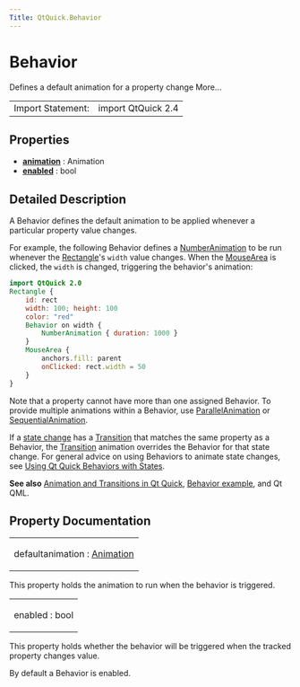 ```yaml
---
Title: QtQuick.Behavior
---
```

        
Behavior
========

<span class="subtitle"></span>
Defines a default animation for a property change More...

|                   |                    |
|-------------------|--------------------|
| Import Statement: | import QtQuick 2.4 |

<span id="properties"></span>
Properties
----------

-   ****[animation](#animation-prop)**** : Animation
-   ****[enabled](#enabled-prop)**** : bool

<span id="details"></span>
Detailed Description
--------------------

A Behavior defines the default animation to be applied whenever a particular property value changes.

For example, the following Behavior defines a [NumberAnimation](../QtQuick.NumberAnimation.md) to be run whenever the [Rectangle](../QtQuick.Rectangle.md)'s `width` value changes. When the [MouseArea](../QtQuick.MouseArea.md) is clicked, the `width` is changed, triggering the behavior's animation:

``` qml
import QtQuick 2.0
Rectangle {
    id: rect
    width: 100; height: 100
    color: "red"
    Behavior on width {
        NumberAnimation { duration: 1000 }
    }
    MouseArea {
        anchors.fill: parent
        onClicked: rect.width = 50
    }
}
```

Note that a property cannot have more than one assigned Behavior. To provide multiple animations within a Behavior, use [ParallelAnimation](../QtQuick.ParallelAnimation.md) or [SequentialAnimation](../QtQuick.SequentialAnimation.md).

If a [state change](../QtQuick.qtquick-statesanimations-states.md) has a [Transition](../QtQuick.qmlexampletoggleswitch.md#transition) that matches the same property as a Behavior, the [Transition](../QtQuick.qmlexampletoggleswitch.md#transition) animation overrides the Behavior for that state change. For general advice on using Behaviors to animate state changes, see [Using Qt Quick Behaviors with States](../QtQuick.qtquick-statesanimations-behaviors.md).

**See also** [Animation and Transitions in Qt Quick](../QtQuick.qtquick-statesanimations-animations.md), [Behavior example](https://developer.ubuntu.comapps/qml/sdk-15.04/QtQuick.animation/#behaviors), and Qt QML.

Property Documentation
----------------------

<table>
<colgroup>
<col width="100%" />
</colgroup>
<tbody>
<tr class="odd">
<td><p><span id="animation-prop"></span><span class="qmldefault">default</span><span class="name">animation</span> : <span class="type"><a href="QtQuick.Animation.md">Animation</a></span></p></td>
</tr>
</tbody>
</table>

This property holds the animation to run when the behavior is triggered.

<table>
<colgroup>
<col width="100%" />
</colgroup>
<tbody>
<tr class="odd">
<td><p><span id="enabled-prop"></span><span class="name">enabled</span> : <span class="type">bool</span></p></td>
</tr>
</tbody>
</table>

This property holds whether the behavior will be triggered when the tracked property changes value.

By default a Behavior is enabled.

